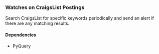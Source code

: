 ### Watches on CraigsList Postings
Search CraigsList for specific keywords periodically and send an alert if there are any matching results.

#### Dependencies
* PyQuery 

